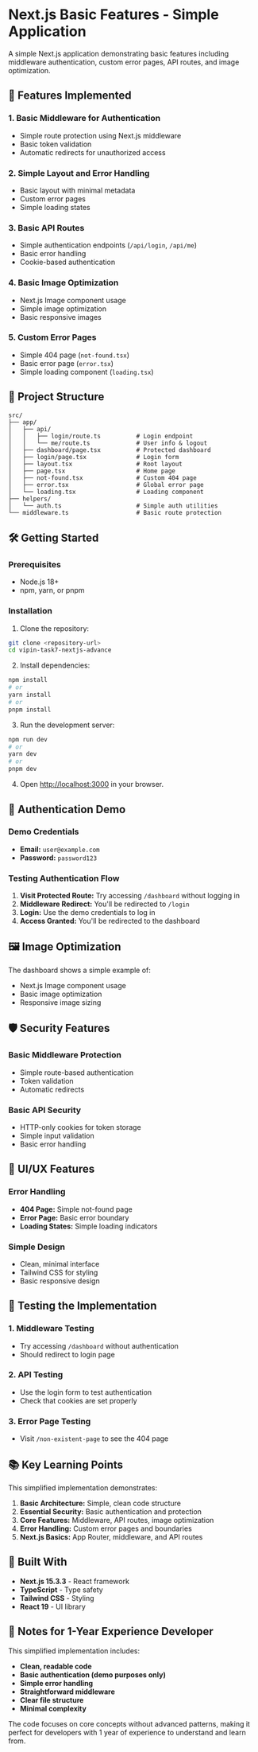 # Next.js Basic Features - Simple Application

A simple Next.js application demonstrating basic features including middleware authentication, custom error pages, API routes, and image optimization.

## 🚀 Features Implemented

### 1. **Basic Middleware for Authentication**
- Simple route protection using Next.js middleware
- Basic token validation
- Automatic redirects for unauthorized access

### 2. **Simple Layout and Error Handling**
- Basic layout with minimal metadata
- Custom error pages
- Simple loading states

### 3. **Basic API Routes**
- Simple authentication endpoints (`/api/login`, `/api/me`)
- Basic error handling
- Cookie-based authentication

### 4. **Basic Image Optimization**
- Next.js Image component usage
- Simple image optimization
- Basic responsive images

### 5. **Custom Error Pages**
- Simple 404 page (`not-found.tsx`)
- Basic error page (`error.tsx`)
- Simple loading component (`loading.tsx`)

## 📁 Project Structure

```
src/
├── app/
│   ├── api/
│   │   ├── login/route.ts          # Login endpoint
│   │   └── me/route.ts             # User info & logout
│   ├── dashboard/page.tsx          # Protected dashboard
│   ├── login/page.tsx              # Login form
│   ├── layout.tsx                  # Root layout
│   ├── page.tsx                    # Home page
│   ├── not-found.tsx               # Custom 404 page
│   ├── error.tsx                   # Global error page
│   └── loading.tsx                 # Loading component
├── helpers/
│   └── auth.ts                     # Simple auth utilities
└── middleware.ts                   # Basic route protection
```

## 🛠 Getting Started

### Prerequisites
- Node.js 18+
- npm, yarn, or pnpm

### Installation

1. Clone the repository:
```bash
git clone <repository-url>
cd vipin-task7-nextjs-advance
```

2. Install dependencies:
```bash
npm install
# or
yarn install
# or
pnpm install
```

3. Run the development server:
```bash
npm run dev
# or
yarn dev
# or
pnpm dev
```

4. Open [http://localhost:3000](http://localhost:3000) in your browser.

## 🔐 Authentication Demo

### Demo Credentials
- **Email:** `user@example.com`
- **Password:** `password123`

### Testing Authentication Flow

1. **Visit Protected Route:** Try accessing `/dashboard` without logging in
2. **Middleware Redirect:** You'll be redirected to `/login`
3. **Login:** Use the demo credentials to log in
4. **Access Granted:** You'll be redirected to the dashboard

## 🖼️ Image Optimization

The dashboard shows a simple example of:
- Next.js Image component usage
- Basic image optimization
- Responsive image sizing

## 🛡️ Security Features

### Basic Middleware Protection
- Simple route-based authentication
- Token validation
- Automatic redirects

### Basic API Security
- HTTP-only cookies for token storage
- Simple input validation
- Basic error handling

## 🎨 UI/UX Features

### Error Handling
- **404 Page:** Simple not-found page
- **Error Page:** Basic error boundary
- **Loading States:** Simple loading indicators

### Simple Design
- Clean, minimal interface
- Tailwind CSS for styling
- Basic responsive design

## 🧪 Testing the Implementation

### 1. Middleware Testing
- Try accessing `/dashboard` without authentication
- Should redirect to login page

### 2. API Testing
- Use the login form to test authentication
- Check that cookies are set properly

### 3. Error Page Testing
- Visit `/non-existent-page` to see the 404 page

## 📚 Key Learning Points

This simplified implementation demonstrates:

1. **Basic Architecture:** Simple, clean code structure
2. **Essential Security:** Basic authentication and protection
3. **Core Features:** Middleware, API routes, image optimization
4. **Error Handling:** Custom error pages and boundaries
5. **Next.js Basics:** App Router, middleware, and API routes

## 🔧 Built With

- **Next.js 15.3.3** - React framework
- **TypeScript** - Type safety
- **Tailwind CSS** - Styling
- **React 19** - UI library

## 📝 Notes for 1-Year Experience Developer

This simplified implementation includes:
- **Clean, readable code**
- **Basic authentication (demo purposes only)**
- **Simple error handling**
- **Straightforward middleware**
- **Clear file structure**
- **Minimal complexity**

The code focuses on core concepts without advanced patterns, making it perfect for developers with 1 year of experience to understand and learn from.
